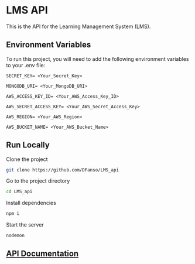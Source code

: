 # LMS API

This is the API for the Learning Management System (LMS).

## Environment Variables

To run this project, you will need to add the following environment variables to your .env file:

`SECRET_KEY= <Your_Secret_Key>`

`MONGODB_URI= <Your_MongoDB_URI>`

`AWS_ACCESS_KEY_ID= <Your_AWS_Access_Key_ID>`

`AWS_SECRET_ACCESS_KEY= <Your_AWS_Secret_Access_Key>`

`AWS_REGION= <Your_AWS_Region>`

`AWS_BUCKET_NAME= <Your_AWS_Bucket_Name>`

## Run Locally

Clone the project

```bash
git clone https://github.com/DFanso/LMS_api
```
Go to the project directory

```bash
cd LMS_api 
```
Install dependencies

```bash
npm i
```
Start the server

```bash
nodemon
```
## [API Documentation](https://github.com/DFanso/LMS_api/blob/main/API_Documentation.md)






